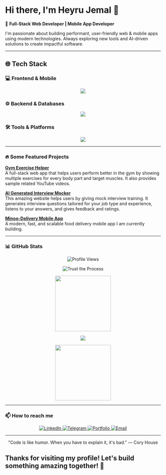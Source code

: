 # Hi there, I'm Heyru Jemal 👋

🚀 **Full-Stack Web Developer | Mobile App Developer**

I'm passionate about building performant, user-friendly web & mobile apps using modern technologies. Always exploring new tools and AI-driven solutions to create impactful software.

---

## 🌐 Tech Stack

### 💻 Frontend & Mobile
<p align="center"> <img src="https://skillicons.dev/icons?i=react,nextjs,flutter,typescript,javascript,html,css,tailwind" /> </p>

### ⚙️ Backend & Databases
<p align="center"> <img src="https://skillicons.dev/icons?i=nodejs,laravel,php,mysql,mongodb,postgres,firebase" /> </p>

### 🛠️ Tools & Platforms
<p align="center"> <img src="https://skillicons.dev/icons?i=git,github,vercel,figma,vscode,androidstudio,docker" /> </p>

---

### 🔥 Some Featured Projects

**[Gym Exercise Helper](https://gym-exercise-app-gold.vercel.app/)**  
A full-stack web app that helps users perform better in the gym by showing multiple exercises for every body part and target muscles. It also provides sample related YouTube videos.

**[AI Generated Interview Mocker](https://ai-interview-mocker-ruby.vercel.app/)**  
This amazing website helps users by giving mock interview training. It generates interview questions tailored for your job type and experience, listens to your answers, and gives feedback and ratings.

**[Minoo-Delivery Mobile App](https://github.com/Devheyru/Delivery)**  
A modern, fast, and scalable food delivery mobile app I am currently building.

---

### 📊 GitHub Stats

<p align="center">
  <img alt="Profile Views" src="https://komarev.com/ghpvc/?username=Devheyru&color=24CF53&style=for-the-badge&label=Profile%20Views" />
</p>
<p align="center">
  <img src="https://readme-typing-svg.demolab.com/?font=Fira+Code&weight=600&size=30&duration=4000&pause=1000&color=24CF53&center=true&vCenter=true&width=435&lines=TRUST+THE+PROCESS" alt="Trust the Process" />
</p>



<p align="center">
  <img height="180em" src="https://github-readme-stats.vercel.app/api?username=Devheyru&show_icons=true&theme=radical&include_all_commits=true&count_private=true&hide=prs,issues" />
  </p>
  <!-- Activity Graph - Matching Radical Theme -->
<p align="center">
  <img src="https://github-readme-activity-graph.vercel.app/graph?username=Devheyru&theme=radical&hide_border=true&area=true&color=FFFFFF&line=00A2E8&point=FFFFFF&bg_color=0D1117" />


<p align="center">
  <img height="180em" src="https://github-readme-stats.vercel.app/api/top-langs/?username=Devheyru&layout=compact&theme=radical&langs_count=8" />
</p>



---

### 📫 How to reach me

<p align="center">
  <a href="https://www.linkedin.com/in/devheyru/">
    <img src="https://img.shields.io/badge/-Heyru%20Jemal-0077B5?style=for-the-badge&logo=linkedin&logoColor=white" alt="LinkedIn"/>
  </a>
  <a href="https://t.me/Abushe121">
    <img src="https://img.shields.io/badge/-Telegram-0088cc?style=for-the-badge&logo=telegram&logoColor=white" alt="Telegram"/>
  </a>
  <a href="https://heyru-portfolio-121.vercel.app/">
    <img src="https://img.shields.io/badge/-Portfolio-000000?style=for-the-badge&logo=about.me&logoColor=white" alt="Portfolio"/>
  </a>
  <a href="mailto:heyru638@gmail.com">
    <img src="https://img.shields.io/badge/-Email-D14836?style=for-the-badge&logo=gmail&logoColor=white" alt="Email"/>
  </a>
</p>

---

 <p align="center">"Code is like humor. When you have to explain it, it's bad." — Cory House</p>

<h2>Thanks for visiting my profile! Let's build something amazing together! 🚀</h2>
